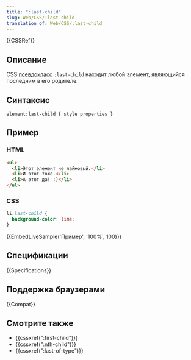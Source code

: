 ```yaml
---
title: ":last-child"
slug: Web/CSS/:last-child
translation_of: Web/CSS/:last-child
---
```


{{CSSRef}}

## Описание

CSS [псевдокласс](/ru/docs/Web/CSS/Pseudo-classes) `:last-child` находит любой элемент, являющийся последним в его родителе.

## Синтаксис

```
element:last-child { style properties }
```

## Пример

### HTML

```html
<ul>
  <li>Этот элемент не лаймовый.</li>
  <li>И этот тоже.</li>
  <li>А этот да! :)</li>
</ul>
```

### CSS

```css
li:last-child {
  background-color: lime;
}
```

{{EmbedLiveSample('Пример', '100%', 100)}}

## Спецификации

{{Specifications}}

## Поддержка браузерами

{{Compat}}

## Смотрите также

- {{cssxref(":first-child")}}
- {{cssxref(":nth-child")}}
- {{cssxref(":last-of-type")}}
